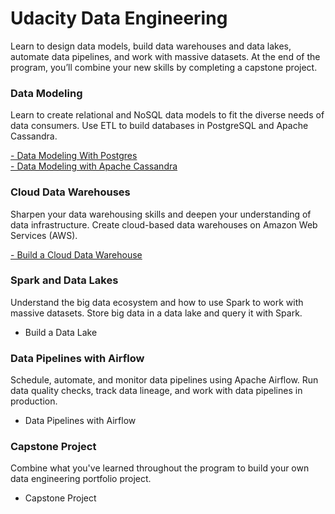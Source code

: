 # Udacity Data Engineering

Learn to design data models, build data warehouses and data lakes, automate data pipelines, and work with massive datasets. At the end of the program, you’ll combine your new skills by completing a capstone project.

### Data Modeling

Learn to create relational and NoSQL data models to fit the diverse needs of data consumers. Use ETL to build databases in PostgreSQL and Apache Cassandra.

[- Data Modeling With Postgres](/Postgres%20ETL)  
[- Data Modeling with Apache Cassandra](/Cassandra%20ETL/)

### Cloud Data Warehouses

Sharpen your data warehousing skills and deepen your understanding of data infrastructure. Create cloud-based data warehouses on Amazon Web Services (AWS).

[- Build a Cloud Data Warehouse](/Data%20WRH)

### Spark and Data Lakes

Understand the big data ecosystem and how to use Spark to work with massive datasets. Store big data in a data lake and query it with Spark.

- Build a Data Lake

### Data Pipelines with Airflow

Schedule, automate, and monitor data pipelines using Apache Airflow. Run data quality checks, track data lineage, and work with data pipelines in production.

- Data Pipelines with Airflow

### Capstone Project

Combine what you've learned throughout the program to build your own data engineering portfolio project.

- Capstone Project
